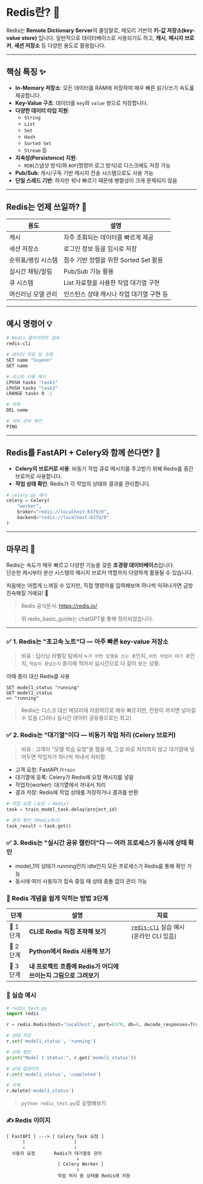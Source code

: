 
# Redis란? 🤔

Redis는 **Remote Dictionary Server**의 줄임말로, 메모리 기반의 **키-값 저장소(key-value store)** 입니다.
일반적으로 데이터베이스로 사용되기도 하고, **캐시**, **메시지 브로커**, **세션 저장소** 등 다양한 용도로 활용됩니다.

---

## 핵심 특징 ✨

- **In-Memory 저장소**: 모든 데이터를 RAM에 저장하여 매우 빠른 읽기/쓰기 속도를 제공합니다.
- **Key-Value 구조**: 데이터를 `key`와 `value` 쌍으로 저장합니다.
- **다양한 데이터 타입 지원**:
  - `String`
  - `List`
  - `Set`
  - `Hash`
  - `Sorted Set`
  - `Stream` 등
- **지속성(Persistence) 지원**:
  - `RDB`(스냅샷 방식)와 `AOF`(명령어 로그 방식)로 디스크에도 저장 가능
- **Pub/Sub**: 게시/구독 기반 메시지 전송 시스템으로도 사용 가능
- **단일 스레드 기반**: 하지만 워낙 빠르기 때문에 병렬성이 크게 문제되지 않음

---

## Redis는 언제 쓰일까? 🔧

| 용도            | 설명 |
|-----------------|------|
| 캐시            | 자주 조회되는 데이터를 빠르게 제공 |
| 세션 저장소     | 로그인 정보 등을 임시로 저장 |
| 순위표/랭킹 시스템 | 점수 기반 정렬을 위한 Sorted Set 활용 |
| 실시간 채팅/알림 | Pub/Sub 기능 활용 |
| 큐 시스템       | List 자료형을 사용한 작업 대기열 구현 |
| 머신러닝 모델 관리 | 인스턴스 상태 캐시나 작업 대기열 구현 등 |

---

## 예시 명령어 💡

```bash
# Redis 클라이언트 접속
redis-cli

# 데이터 저장 및 조회
SET name "Suyeon"
GET name

# 리스트 사용 예시
LPUSH tasks "task1"
LPUSH tasks "task2"
LRANGE tasks 0 -1

# 삭제
DEL name

# 서버 상태 확인
PING
```

---

## Redis를 FastAPI + Celery와 함께 쓴다면? 🧵

- **Celery의 브로커로 사용**: 비동기 작업 큐로 메시지를 주고받기 위해 Redis를 중간 브로커로 사용합니다.
- **작업 상태 확인**: Redis가 각 작업의 상태와 결과를 관리합니다.

```python
# celery.py 예시
celery = Celery(
    "worker",
    broker="redis://localhost:6379/0",
    backend="redis://localhost:6379/0"
)
```

---

## 마무리 🌱

Redis는 속도가 매우 빠르고 다양한 기능을 갖춘 **초경량 데이터베이스**입니다.  
단순한 캐시부터 분산 시스템의 메시지 브로커 역할까지 다양하게 활용될 수 있습니다.

처음에는 어렵게 느껴질 수 있지만, 직접 명령어를 입력해보며 하나씩 익혀나가면 금방 친숙해질 거예요! 💪

> Redis 공식문서: https://redis.io/

> 위 redis_basic_guide는 chatGPT를 통해 정리되었습니다.

<hr>

### ✅ 1. Redis는 "초고속 노트"다 — 아주 빠른 key-value 저장소
> 비유 : 딥러닝 라벨링 팀에서 ```누가 어떤 모델을 쓰는 중```인지, ```어떤 작업이 대기 중```인지, ```학습이 끝났는지``` 종이에 적어서 실시간으로 다 같이 보는 상황.

이때 종이 대신 Redis를 사용
```redis
SET model1_status "running"
GET model1_status
=> "running"
```
> Redis는 디스크 대신 메모리에 저장하므로 매우 빠르지만, 전원이 꺼지면 날아갈 수 있음 (그러나 실시간 데이터 공유용으로는 최고)

### ✅ 2. Redis는 "대기열"이다 — 비동기 작업 처리 (Celery 브로커)
> 비유 : 고객이 "모델 학습 요청"을 했을 때, 그걸 바로 처리하지 않고 대기열에 넣어두면 작업자가 하나씩 꺼내서 처리함.

  - 고객 요청: FastAPI /```train```
  - 대기열에 등록: Celery가 Redis에 요청 메시지를 넣음
  - 작업자(worker): 대기열에서 꺼내서 처리
  - 결과 저장: Redis에 작업 상태를 저장하거나 결과를 반환

```python
# 작업 요청 (요청 → Redis)
task = train_model_task.delay(project_id)

# 결과 확인 (Redis에서)
task_result = task.get()
```

### ✅ 3. Redis는 "실시간 공유 캘린더"다 — 여러 프로세스가 동시에 상태 확인

  - model_1의 상태가 running인지 idle인지 모든 프로세스가 Redis를 통해 확인 가능
  - 동시에 여러 사용자가 접속 중일 때 상태 충돌 없이 관리 가능

### 👣 Redis 개념을 쉽게 익히는 방법 3단계
| 단계 | 설명 | 자료 |
|------|------|------|
| 🔹 1단계 | **CLI로 Redis 직접 조작해 보기** | [`redis-cli`](https://redis.io/docs/interact/redis-cli/) 실습 예시 (온라인 CLI 있음) |
| 🔹 2단계 | **Python에서 Redis 사용해 보기** |  |
| 🔹 3단계 | **내 프로젝트 흐름에 Redis가 어디에 쓰이는지 그림으로 그려보기** |  |

### 🧪 실습 예시
```python
# redis_test.py
import redis

r = redis.Redis(host='localhost', port=6379, db=0, decode_responses=True)

# 상태 저장
r.set('model1_status', 'running')

# 상태 확인
print("Model 1 Status:", r.get('model1_status'))

# 상태 업데이트
r.set('model1_status', 'completed')

# 삭제
r.delete('model1_status')
```
> ```python redis_test.py```로 실행해보기

### ✍️ Redis 이미지
```less
[ FastAPI ] ---> [ Celery Task 요청 ]
      |                  |
      ↓                  ↓
  사용자 요청       Redis가 대기열로 관리
                          ↓
                   [ Celery Worker ]
                          ↓
                   작업 처리 중 상태를 Redis에 저장
```
